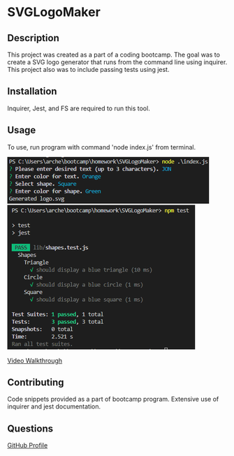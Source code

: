 # SVGLogoMaker

## Description
This project was created as a part of a coding bootcamp. The goal was to create a SVG logo generator that runs from the command line using inquirer. This project also was to include passing tests using jest.

## Installation
Inquirer, Jest, and FS are required to run this tool.

## Usage
To use, run program with command 'node index.js' from terminal.

![Command line display](./assets/commandLineDisplay.png)
![Passing Tests](./assets/passingTests.png)

[Video Walkthrough](https://www.youtube.com/watch?v=VLO1vbPrxro)

## Contributing
Code snippets provided as a part of bootcamp program. Extensive use of inquirer and jest documentation.

## Questions
[GitHub Profile](https://github.com/flying-tadpole)